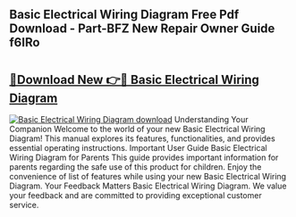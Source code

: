 ## Basic Electrical Wiring Diagram Free Pdf Download - Part-BFZ New Repair Owner Guide f6IRo

# <h2><a href="http://dfprtj8.blite.top/?on=Basic+Electrical+Wiring+Diagram">🔗Download New 👉🔴 Basic Electrical Wiring Diagram</a></h2>

[![Basic Electrical Wiring Diagram download](https://i.imgur.com/lujVjoI.png)](http://dfprtj8.blite.top/?on=Basic+Electrical+Wiring+Diagram)
Understanding Your Companion Welcome to the world of your new Basic Electrical Wiring Diagram! This manual explores its features, functionalities, and provides essential operating instructions. Important User Guide Basic Electrical Wiring Diagram for Parents This guide provides important information for parents regarding the safe use of this product for children. Enjoy the convenience of list of features while using your new Basic Electrical Wiring Diagram. Your Feedback Matters Basic Electrical Wiring Diagram. We value your feedback and are committed to providing exceptional customer service.
